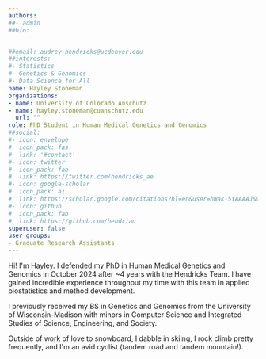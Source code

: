 ```yaml
---
authors:
##- admin
##bio: 


##email: audrey.hendricks@ucdenver.edu
##interests:
#- Statistics
#- Genetics & Genomics
#- Data Science for All
name: Hayley Stoneman
organizations:
- name: University of Colorado Anschutz
- name: hayley.stoneman@cuanschutz.edu
  url: ""
role: PhD Student in Human Medical Genetics and Genomics
##social:
#- icon: envelope
#  icon_pack: fas
#  link: '#contact'
#- icon: twitter
#  icon_pack: fab
#  link: https://twitter.com/hendricks_ae
#- icon: google-scholar
#  icon_pack: ai
#  link: https://scholar.google.com/citations?hl=en&user=hWak-5YAAAAJ&view_op=list_works
#- icon: github
#  icon_pack: fab
#  link: https://github.com/hendriau
superuser: false
user_groups:
- Graduate Research Assistants
---
```


Hi! I'm Hayley. I defended my PhD in Human Medical Genetics and Genomics in October 2024 after ~4 years with the Hendricks Team. I have gained incredible experience throughout my time with this team in applied biostatistics and method development. 

I previously received my BS in Genetics and Genomics from the University of Wisconsin-Madison with minors in Computer Science and Integrated Studies of Science, Engineering, and Society. 

Outside of work of love to snowboard, I dabble in skiing, I rock climb pretty frequently, and I'm an avid cyclist (tandem road and tandem mountain!).

